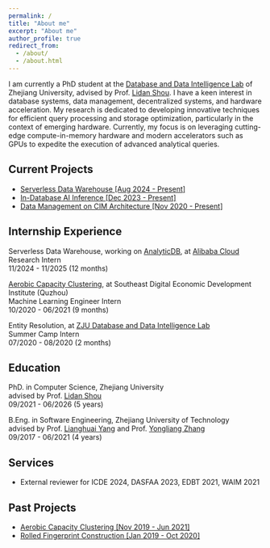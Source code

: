 ```yaml
---
permalink: /
title: "About me"
excerpt: "About me"
author_profile: true
redirect_from: 
  - /about/
  - /about.html
---
```

I am currently a PhD student at the [Database and Data Intelligence Lab](https://github.com/dilab-zju) of Zhejiang University, advised by Prof. [Lidan Shou](https://scholar.google.com/citations?user=0OlITuIAAAAJ). I have a keen interest in database systems, data management, decentralized systems, and hardware acceleration. My research is dedicated to developing innovative techniques for efficient query processing and storage optimization, particularly in the context of emerging hardware. Currently, my focus is on leveraging cutting-edge compute-in-memory hardware and modern accelerators such as GPUs to expedite the execution of advanced analytical queries.


## Current Projects
- [Serverless Data Warehouse [Aug 2024 - Present]](https://onefanwu.github.io/projects/serverless/)
- [In-Database AI Inference [Dec 2023 - Present]](https://onefanwu.github.io/projects/db4ai/)
- [Data Management on CIM Architecture [Nov 2020 - Present]](https://onefanwu.github.io/projects/cimdb/)

<!-- ## News
- 2024.11 one paper accepted by SIGMOD'25

- 2021.09 Joining the ZJU Database Group at [Database and Data Intelligence Lab](https://github.com/dilab-zju) as a PhD student in Fall ‘21. -->


## Internship Experience
Serverless Data Warehouse, working on [AnalyticDB](https://www.alibabacloud.com/en/product/analyticdb-for-mysql), at [Alibaba Cloud](https://www.alibabacloud.com/)  
Research Intern  
11/2024 - 11/2025 (12 months)

[Aerobic Capacity Clustering](https://onefanwu.github.io/projects/acc/), at Southeast Digital Economic Development Institute (Quzhou)  
Machine Learning Engineer Intern  
10/2020 - 06/2021 (9 months)

Entity Resolution, at [ZJU Database and Data Intelligence Lab](https://github.com/dilab-zju)  
Summer Camp Intern  
07/2020 - 08/2020 (2 months)


## Education
PhD. in Computer Science, Zhejiang University  
advised by Prof. [Lidan Shou](https://scholar.google.com/citations?user=0OlITuIAAAAJ)  
09/2021 - 06/2026 (5 years) 

B.Eng. in Software Engineering, Zhejiang University of Technology  
advised by Prof. [Lianghuai Yang](https://www.researchgate.net/profile/Liang-Yang-39) and Prof. [Yongliang Zhang](https://ieeexplore.ieee.org/author/37599095900)  
09/2017 - 06/2021 (4 years) 


## Services

- External reviewer for ICDE 2024, DASFAA 2023, EDBT 2021, WAIM 2021

## Past Projects
- [Aerobic Capacity Clustering [Nov 2019 - Jun 2021]](https://onefanwu.github.io/projects/acc/)
- [Rolled Fingerprint Construction [Jan 2019 - Oct 2020]](https://onefanwu.github.io/projects/rfc/)

